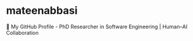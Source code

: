 # mateenabbasi
👋 My GitHub Profile - PhD Researcher in Software Engineering | Human–AI Collaboration 
